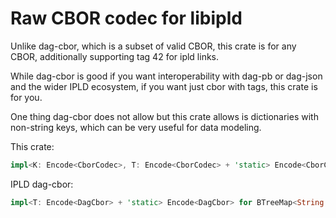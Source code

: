 # Raw CBOR codec for libipld

Unlike dag-cbor, which is a subset of valid CBOR, this crate is for any CBOR, additionally supporting tag 42 for ipld links.

While dag-cbor is good if you want interoperability with dag-pb or dag-json and the wider IPLD ecosystem, if you want just cbor with tags, this crate is for you.

One thing dag-cbor does not allow but this crate allows is dictionaries with non-string keys, which can be very useful for data
modeling.

This crate:
```rust
impl<K: Encode<CborCodec>, T: Encode<CborCodec> + 'static> Encode<CborCodec> for BTreeMap<K, T> {
```

IPLD dag-cbor:
```rust
impl<T: Encode<DagCbor> + 'static> Encode<DagCbor> for BTreeMap<String, T> {
```